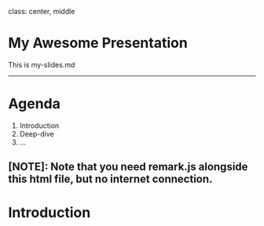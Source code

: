 class: center, middle

# My Awesome Presentation

This is my-slides.md

---

# Agenda

1. Introduction
2. Deep-dive
3. ...

## [NOTE]: Note that you need remark.js alongside this html file, but no internet connection.

# Introduction
